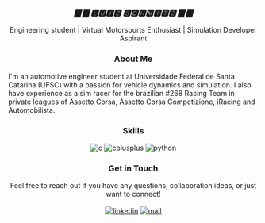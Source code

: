 <h3 align="center"> 
  <img src="" alt=""> <br>
  <em>▇ ▇ 🅻🆄🅸🆉 🆂🅲🅷🅼🅸🆃🆉 ▇ ▇</em> <br>
</h3>
<p align="center">
  Engineering student | Virtual Motorsports Enthusiast | Simulation Developer Aspirant
</p>

<h3 align="center"> About Me </h3> 

I'm an automotive engineer student at Universidade Federal de Santa Catarina (UFSC) with a passion for vehicle dynamics and simulation. I also have experience as a sim racer for the brazilian #268 Racing Team in private leagues of Assetto Corsa, Assetto Corsa Competizione, iRacing and Automobilista.



<h3 align="center"> Skills </h3> 
<p align="center"> 
  <img src="https://img.shields.io/badge/C-7F8B99?style=for-the-badge&logo=c&logoColor=white" alt="c">
  <img src="https://img.shields.io/badge/c%2B%2B-00599C?style=for-the-badge&logo=c%2B%2B&logoColor=white" alt="cplusplus">
  <img src="https://img.shields.io/badge/Python-3776AB?style=for-the-badge&logo=python&logoColor=white" alt="python">
</p> 

<h3 align="center"> Get in Touch </h3>

<p align="center"> 
Feel free to reach out if you have any questions, collaboration ideas, or just want to connect! <br><br>
  <a href="http://linkedin.com/in/luiz-schmitz"><img src="https://img.shields.io/badge/linkedin-0A66C2?style=for-the-badge&logo=linkedin&logoColor=white" alt="linkedin"></a>
  <a href="mailto:sgl_luiz@yahoo.co.jp"><img src="https://img.shields.io/badge/email-red?style=for-the-badge&logo=maildotru&logoColor=white" alt="mail"></a>
</p>


<!--
## Projects

Here are some of the key projects I've worked on:

- **[Project Name](link)**: Brief description of the project.
- **[Project Name](link)**: Brief description of the project.
- **[Project Name](link)**: Brief description of the project.

## Support Me

If you find any of my projects useful or interesting, consider buying me a coffee ☕️ to show your support!

[![ko-fi](https://www.ko-fi.com/img/githubbutton_sm.svg)](https://ko-fi.com/YOUR_KO-FI_PROFILE)

**luiz-schmitz/luiz-schmitz** is a ✨ _special_ ✨ repository because its `README.md` (this file) appears on your GitHub profile.

Here are some ideas to get you started:

- 🔭 I’m currently working on ...
- 🌱 I’m currently learning ...
- 👯 I’m looking to collaborate on ...
- 🤔 I’m looking for help with ...
- 💬 Ask me about ...
- 📫 How to reach me: ...
- 😄 Pronouns: ...
- ⚡ Fun fact: ...
-->
